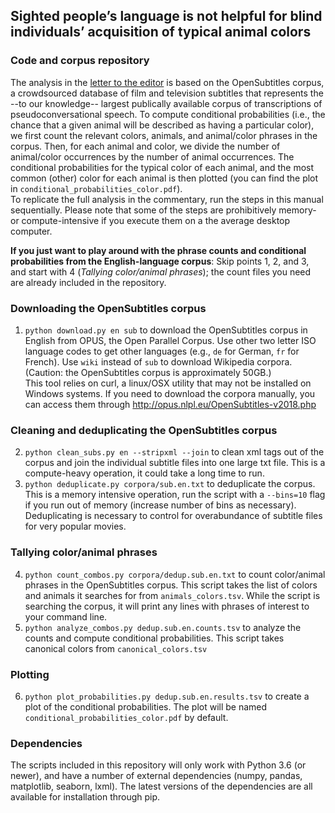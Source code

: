 ## Sighted people’s language is not helpful for blind individuals’ acquisition of typical animal colors
### Code and corpus repository
The analysis in the [letter to the editor](www.pnas.org/cgi/doi/10.1073/pnas.1912302116) is based on the OpenSubtitles corpus, a crowdsourced database of film and television subtitles that represents the --to our knowledge-- largest publically available corpus of transcriptions of pseudoconversational speech. To compute conditional probabilities (i.e., the chance that a given animal will be described as having a particular color), we first count the relevant colors, animals, and animal/color phrases in the corpus. Then, for each animal and color, we divide the number of animal/color occurrences by the number of animal occurrences. The conditional probabilities for the typical color of each animal, and the most common (other) color for each animal is then plotted (you can find the plot in `conditional_probabilities_color.pdf`).  
To replicate the full analysis in the commentary, run the steps in this manual sequentially. Please note that some of the steps are prohibitively memory- or compute-intensive if you execute them on a the average desktop computer.  

**If you just want to play around with the phrase counts and conditional probabilities from the English-language corpus**: Skip points 1, 2, and 3, and start with 4 (_Tallying color/animal phrases_); the count files you need are already included in the repository.

### Downloading the OpenSubtitles corpus
1. `python download.py en sub` to download the OpenSubtitles corpus in English from OPUS, the Open Parallel Corpus. Use other two letter ISO language codes to get other languages (e.g., `de` for German, `fr` for French). Use `wiki` instead of `sub` to download Wikipedia corpora. (Caution: the OpenSubtitles corpus is approximately 50GB.)  
This tool relies on curl, a linux/OSX utility that may not be installed on Windows systems. If you need to download the corpora manually, you can access them through http://opus.nlpl.eu/OpenSubtitles-v2018.php

### Cleaning and deduplicating the OpenSubtitles corpus
2. `python clean_subs.py en --stripxml --join` to clean xml tags out of the corpus and join the individual subtitle files into one large txt file. This is a compute-heavy operation, it could take a long time to run.
3. `python deduplicate.py corpora/sub.en.txt` to deduplicate the corpus. This is a memory intensive operation, run the script with a `--bins=10` flag if you run out of memory (increase number of bins as necessary). Deduplicating is necessary to control for overabundance of subtitle files for very popular movies.

### Tallying color/animal phrases
4. `python count_combos.py corpora/dedup.sub.en.txt` to count color/animal phrases in the OpenSubtitles corpus. This script takes the list of colors and animals it searches for from `animals_colors.tsv`. While the script is searching the corpus, it will print any lines with phrases of interest to your command line.
5. `python analyze_combos.py dedup.sub.en.counts.tsv` to analyze the counts and compute conditional probabilities. This script takes canonical colors from `canonical_colors.tsv`

### Plotting
6. `python plot_probabilities.py dedup.sub.en.results.tsv` to create a plot of the conditional probabilities. The plot will be named `conditional_probabilities_color.pdf` by default.

### Dependencies
The scripts included in this repository will only work with Python 3.6 (or newer), and have a number of external dependencies (numpy, pandas, matplotlib, seaborn, lxml). The latest versions of the dependencies are all available for installation through pip.
